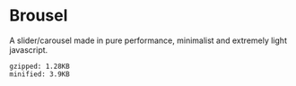# Brousel

A slider/carousel made in pure performance, minimalist and extremely light javascript.

```
gzipped: 1.28KB
minified: 3.9KB
```
